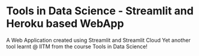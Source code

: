 # Tools in Data Science - Streamlit and Heroku based WebApp
 A Web Application created using Streamlit and Streamlit Cloud 
 Yet another tool learnt @ IITM from the course Tools in Data Science!

